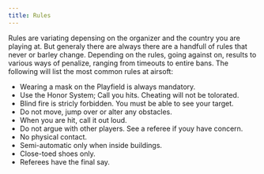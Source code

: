 ```yaml
---
title: Rules
---
```


Rules are variating depensing on the organizer and the country you are playing at. But generaly there are always there are
a handfull of rules that never or barley change. Depending on the rules, going against on, results to various ways of penalize,
ranging from timeouts to entire bans. The following will list the most common rules at airsoft:


<ul class="list-disc pt-5 pl-10">
    <li>Wearing a mask on the Playfield is always mandatory.</li>
    <li>Use the Honor System; Call you hits. Cheating will not be tolorated.</li>
    <li>Blind fire is stricly forbidden. You must be able to see your target.</li>
    <li>Do not move, jump over or alter any obstacles.</li>
    <li>When you are hit, call it out loud.</li>
    <li>Do not argue with other players. See a referee if youy have concern.</li>
    <li>No physical contact.</li>
    <li>Semi-automatic only when inside buildings.</li>
    <li>Close-toed shoes only.</li>
    <li>Referees have the final say.</li>
</ul>